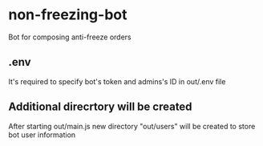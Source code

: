 # non-freezing-bot
Bot for composing anti-freeze orders

## .env
It's required to specify bot's token and admins's ID in out/.env file

## Additional direcrtory will be created
After starting out/main.js new directory "out/users" will be created to store bot user information
